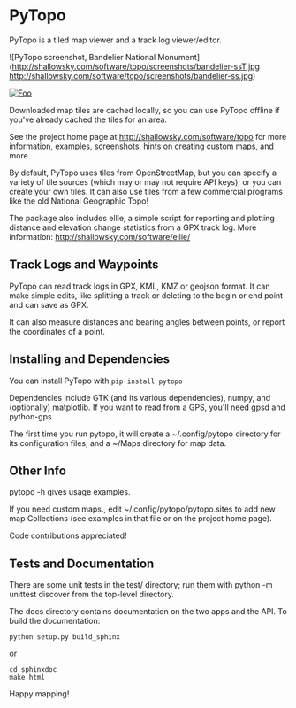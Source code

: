 # PyTopo

PyTopo is a tiled map viewer and a track log viewer/editor.

![PyTopo screenshot, Bandelier National Monument](http://shallowsky.com/software/topo/screenshots/bandelier-ssT.jpg http://shallowsky.com/software/topo/screenshots/bandelier-ss.jpg)

[![Foo](http://www.google.com.au/images/nav_logo7.png)](http://google.com.au/)

Downloaded map tiles are cached locally, so you can use PyTopo offline
if you've already cached the tiles for an area.

See the project home page at http://shallowsky.com/software/topo
for more information, examples, screenshots, hints on creating
custom maps, and more.

By default, PyTopo uses tiles from OpenStreetMap, but you can specify
a variety of tile sources (which may or may not require API keys);
or you can create your own tiles.
It can also use tiles from a few commercial programs like the old
National Geographic Topo!

The package also includes ellie, a simple script for reporting and
plotting distance and elevation change statistics from a GPX track log.
More information: http://shallowsky.com/software/ellie/

## Track Logs and Waypoints

PyTopo can read track logs in GPX, KML, KMZ or geojson format.
It can make simple edits, like splitting a track or deleting to
the begin or end point and can save as GPX.

It can also measure distances and bearing angles between points,
or report the coordinates of a point.

## Installing and Dependencies

You can install PyTopo with ```pip install pytopo```

Dependencies include GTK (and its various dependencies), numpy,
and (optionally) matplotlib.
If you want to read from a GPS, you'll need gpsd and python-gps.

The first time you run pytopo, it will create a ~/.config/pytopo
directory for its configuration files, and a ~/Maps directory for
map data.

## Other Info

pytopo -h gives usage examples.

If you need custom maps., edit ~/.config/pytopo/pytopo.sites to add new
map Collections (see examples in that file or on the project home page).

Code contributions appreciated!

## Tests and Documentation

There are some unit tests in the test/ directory;
run them with
    python -m unittest discover
from the top-level directory.

The docs directory contains documentation on the two apps and the API.
To build the documentation:

```
python setup.py build_sphinx
```

or

```
cd sphinxdoc
make html
```

Happy mapping!
